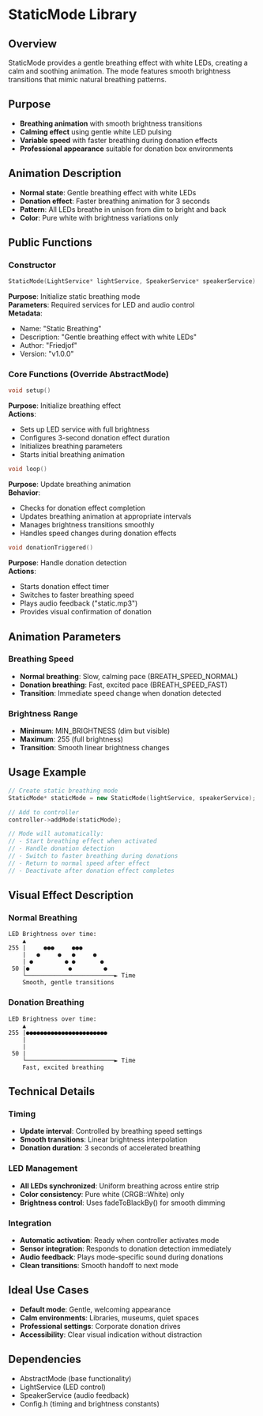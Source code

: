 # StaticMode Library

## Overview
StaticMode provides a gentle breathing effect with white LEDs, creating a calm and soothing animation. The mode features smooth brightness transitions that mimic natural breathing patterns.

## Purpose
- **Breathing animation** with smooth brightness transitions
- **Calming effect** using gentle white LED pulsing
- **Variable speed** with faster breathing during donation effects
- **Professional appearance** suitable for donation box environments

## Animation Description
- **Normal state**: Gentle breathing effect with white LEDs
- **Donation effect**: Faster breathing animation for 3 seconds
- **Pattern**: All LEDs breathe in unison from dim to bright and back
- **Color**: Pure white with brightness variations only

## Public Functions

### Constructor
```cpp
StaticMode(LightService* lightService, SpeakerService* speakerService)
```
**Purpose**: Initialize static breathing mode  
**Parameters**: Required services for LED and audio control  
**Metadata**: 
- Name: "Static Breathing"
- Description: "Gentle breathing effect with white LEDs"
- Author: "Friedjof"
- Version: "v1.0.0"

### Core Functions (Override AbstractMode)

```cpp
void setup()
```
**Purpose**: Initialize breathing effect  
**Actions**:
- Sets up LED service with full brightness
- Configures 3-second donation effect duration
- Initializes breathing parameters
- Starts initial breathing animation

```cpp
void loop()
```
**Purpose**: Update breathing animation  
**Behavior**:
- Checks for donation effect completion
- Updates breathing animation at appropriate intervals
- Manages brightness transitions smoothly
- Handles speed changes during donation effects

```cpp
void donationTriggered()
```
**Purpose**: Handle donation detection  
**Actions**:
- Starts donation effect timer
- Switches to faster breathing speed
- Plays audio feedback ("static.mp3")
- Provides visual confirmation of donation

## Animation Parameters

### Breathing Speed
- **Normal breathing**: Slow, calming pace (BREATH_SPEED_NORMAL)
- **Donation breathing**: Fast, excited pace (BREATH_SPEED_FAST)
- **Transition**: Immediate speed change when donation detected

### Brightness Range
- **Minimum**: MIN_BRIGHTNESS (dim but visible)
- **Maximum**: 255 (full brightness)
- **Transition**: Smooth linear brightness changes

## Usage Example

```cpp
// Create static breathing mode
StaticMode* staticMode = new StaticMode(lightService, speakerService);

// Add to controller
controller->addMode(staticMode);

// Mode will automatically:
// - Start breathing effect when activated
// - Handle donation detection
// - Switch to faster breathing during donations
// - Return to normal speed after effect
// - Deactivate after donation effect completes
```

## Visual Effect Description

### Normal Breathing
```
LED Brightness over time:
    ▲
255 |     ●●●     ●●●
    |   ●     ●   ●     ●
    | ●         ● ●       ●
 50 |●           ●         ●
    └─────────────────────────► Time
    Smooth, gentle transitions
```

### Donation Breathing
```
LED Brightness over time:
    ▲
255 |●●●●●●●●●●●●●●●●●●●●●●●
    |                         
    |                         
 50 |                         
    └─────────────────────────► Time
    Fast, excited breathing
```

## Technical Details

### Timing
- **Update interval**: Controlled by breathing speed settings
- **Smooth transitions**: Linear brightness interpolation
- **Donation duration**: 3 seconds of accelerated breathing

### LED Management
- **All LEDs synchronized**: Uniform breathing across entire strip
- **Color consistency**: Pure white (CRGB::White) only
- **Brightness control**: Uses fadeToBlackBy() for smooth dimming

### Integration
- **Automatic activation**: Ready when controller activates mode
- **Sensor integration**: Responds to donation detection immediately
- **Audio feedback**: Plays mode-specific sound during donations
- **Clean transitions**: Smooth handoff to next mode

## Ideal Use Cases
- **Default mode**: Gentle, welcoming appearance
- **Calm environments**: Libraries, museums, quiet spaces
- **Professional settings**: Corporate donation drives
- **Accessibility**: Clear visual indication without distraction

## Dependencies
- AbstractMode (base functionality)
- LightService (LED control)
- SpeakerService (audio feedback)
- Config.h (timing and brightness constants)
